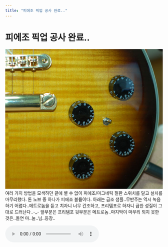 ```yaml
---
title: "피에조 픽업 공사 완료.."
---
```

# 피에조 픽업 공사 완료..

![image](/assets/images/af8026f9102b0f4c33f3a5f4561670d7.png)
여러 가지 방법을 모색하던 끝에 별 수 없이 피에조/마그네틱 절환 스위치를 달고 설치를 마무리했다. 톤 노브 중 하나가 피에조 볼륨이다. 아래는 급조 샘플..무반주는 역시 녹음하기 어렵다..메트로놈을 듣고 치자니 너무 건조하고, 프리템포로 하자니 급한 성질이 그대로 드러난다..-_- 앞부분은 프리템포 뒷부분은 메트로놈..마지막이 마무리 되지 못한 것은..돌연 마..눌..님..등장..


<audio src="/assets/images/6d9724cab6539a0a69e350f144876bda.mp3" controls preload></audio>



